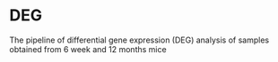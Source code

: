# DEG
The pipeline of differential gene expression (DEG) analysis of samples obtained from 6 week and 12 months mice
